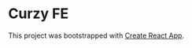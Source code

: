 # Curzy FE

This project was bootstrapped with [Create React App](https://github.com/facebook/create-react-app).
